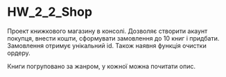 # HW_2_2_Shop

Проект книжкового магазину в консолі. Дозволяє створити акаунт покупця, внести кошти, сформувати замовлення до 10 книг і придбати. Замовлення отримує унікальний id. Також наявня функція очистки ордеру.

Книги погруповано за жанром, у кожної можна почитати опис.
